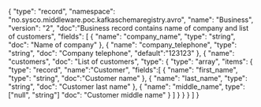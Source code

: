 {
   "type": "record",
   "namespace": "no.sysco.middleware.poc.kafkaschemaregistry.avro",
   "name": "Business",
   "version": "2",
   "doc":"Business record contains name of company and list of customers",
   "fields": [
     { "name": "company_name", "type": "string", "doc": "Name of company" },
     { "name": "company_telephone", "type": "string", "doc": "Company telephone", "default":"123123" },
     {
        "name": "customers",
        "doc": "List of customers",
        "type": {
          "type": "array",
          "items": {
            "type": "record",
            "name":"Customer",
            "fields":[
              { "name": "first_name", "type": "string", "doc":"Customer name" },
              { "name": "last_name", "type": "string", "doc": "Customer last name" },
              { "name": "middle_name", type":["null", "string"] "doc": "Customer middle name" }
            ]
          }
        }
     }
   ]
}
